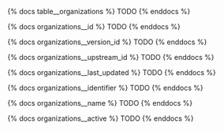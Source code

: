 {% docs table__organizations %}
TODO
{% enddocs %}

{% docs organizations__id %}
TODO
{% enddocs %}

{% docs organizations__version_id %}
TODO
{% enddocs %}

{% docs organizations__upstream_id %}
TODO
{% enddocs %}

{% docs organizations__last_updated %}
TODO
{% enddocs %}

{% docs organizations__identifier %}
TODO
{% enddocs %}

{% docs organizations__name %}
TODO
{% enddocs %}

{% docs organizations__active %}
TODO
{% enddocs %}
